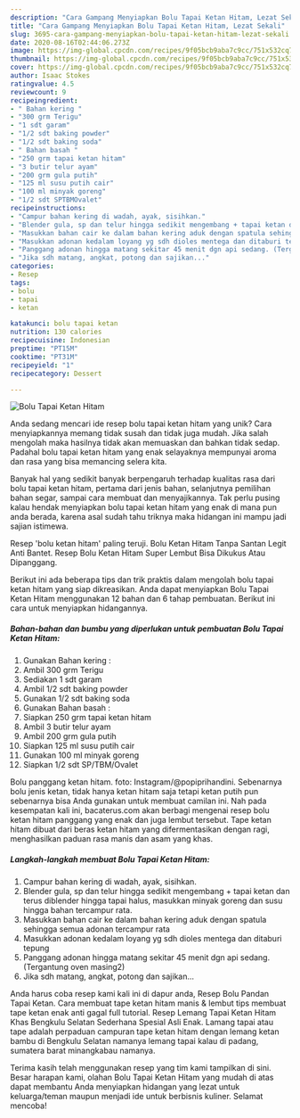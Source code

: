 ```yaml
---
description: "Cara Gampang Menyiapkan Bolu Tapai Ketan Hitam, Lezat Sekali"
title: "Cara Gampang Menyiapkan Bolu Tapai Ketan Hitam, Lezat Sekali"
slug: 3695-cara-gampang-menyiapkan-bolu-tapai-ketan-hitam-lezat-sekali
date: 2020-08-16T02:44:06.273Z
image: https://img-global.cpcdn.com/recipes/9f05bcb9aba7c9cc/751x532cq70/bolu-tapai-ketan-hitam-foto-resep-utama.jpg
thumbnail: https://img-global.cpcdn.com/recipes/9f05bcb9aba7c9cc/751x532cq70/bolu-tapai-ketan-hitam-foto-resep-utama.jpg
cover: https://img-global.cpcdn.com/recipes/9f05bcb9aba7c9cc/751x532cq70/bolu-tapai-ketan-hitam-foto-resep-utama.jpg
author: Isaac Stokes
ratingvalue: 4.5
reviewcount: 9
recipeingredient:
- " Bahan kering "
- "300 grm Terigu"
- "1 sdt garam"
- "1/2 sdt baking powder"
- "1/2 sdt baking soda"
- " Bahan basah "
- "250 grm tapai ketan hitam"
- "3 butir telur ayam"
- "200 grm gula putih"
- "125 ml susu putih cair"
- "100 ml minyak goreng"
- "1/2 sdt SPTBMOvalet"
recipeinstructions:
- "Campur bahan kering di wadah, ayak, sisihkan."
- "Blender gula, sp dan telur hingga sedikit mengembang + tapai ketan dan terus diblender hingga tapai halus, masukkan minyak goreng dan susu hingga bahan tercampur rata."
- "Masukkan bahan cair ke dalam bahan kering aduk dengan spatula sehingga semua adonan tercampur rata"
- "Masukkan adonan kedalam loyang yg sdh dioles mentega dan ditaburi tepung"
- "Panggang adonan hingga matang sekitar 45 menit dgn api sedang. (Tergantung oven masing2)"
- "Jika sdh matang, angkat, potong dan sajikan..."
categories:
- Resep
tags:
- bolu
- tapai
- ketan

katakunci: bolu tapai ketan 
nutrition: 130 calories
recipecuisine: Indonesian
preptime: "PT15M"
cooktime: "PT31M"
recipeyield: "1"
recipecategory: Dessert

---
```



![Bolu Tapai Ketan Hitam](https://img-global.cpcdn.com/recipes/9f05bcb9aba7c9cc/751x532cq70/bolu-tapai-ketan-hitam-foto-resep-utama.jpg)

Anda sedang mencari ide resep bolu tapai ketan hitam yang unik? Cara menyiapkannya memang tidak susah dan tidak juga mudah. Jika salah mengolah maka hasilnya tidak akan memuaskan dan bahkan tidak sedap. Padahal bolu tapai ketan hitam yang enak selayaknya mempunyai aroma dan rasa yang bisa memancing selera kita.

Banyak hal yang sedikit banyak berpengaruh terhadap kualitas rasa dari bolu tapai ketan hitam, pertama dari jenis bahan, selanjutnya pemilihan bahan segar, sampai cara membuat dan menyajikannya. Tak perlu pusing kalau hendak menyiapkan bolu tapai ketan hitam yang enak di mana pun anda berada, karena asal sudah tahu triknya maka hidangan ini mampu jadi sajian istimewa.

Resep &#39;bolu ketan hitam&#39; paling teruji. Bolu Ketan Hitam Tanpa Santan Legit Anti Bantet. Resep Bolu Ketan Hitam Super Lembut Bisa Dikukus Atau Dipanggang.


Berikut ini ada beberapa tips dan trik praktis dalam mengolah bolu tapai ketan hitam yang siap dikreasikan. Anda dapat menyiapkan Bolu Tapai Ketan Hitam menggunakan 12 bahan dan 6 tahap pembuatan. Berikut ini cara untuk menyiapkan hidangannya.

<!--inarticleads1-->

##### Bahan-bahan dan bumbu yang diperlukan untuk pembuatan Bolu Tapai Ketan Hitam:

1. Gunakan  Bahan kering :
1. Ambil 300 grm Terigu
1. Sediakan 1 sdt garam
1. Ambil 1/2 sdt baking powder
1. Gunakan 1/2 sdt baking soda
1. Gunakan  Bahan basah :
1. Siapkan 250 grm tapai ketan hitam
1. Ambil 3 butir telur ayam
1. Ambil 200 grm gula putih
1. Siapkan 125 ml susu putih cair
1. Gunakan 100 ml minyak goreng
1. Siapkan 1/2 sdt SP/TBM/Ovalet


Bolu panggang ketan hitam. foto: Instagram/@popiprihandini. Sebenarnya bolu jenis ketan, tidak hanya ketan hitam saja tetapi ketan putih pun sebenarnya bisa Anda gunakan untuk membuat camilan ini. Nah pada kesempatan kali ini, bacaterus.com akan berbagi mengenai resep bolu ketan hitam panggang yang enak dan juga lembut tersebut. Tape ketan hitam dibuat dari beras ketan hitam yang difermentasikan dengan ragi, menghasilkan paduan rasa manis dan asam yang khas. 

<!--inarticleads2-->

##### Langkah-langkah membuat Bolu Tapai Ketan Hitam:

1. Campur bahan kering di wadah, ayak, sisihkan.
1. Blender gula, sp dan telur hingga sedikit mengembang + tapai ketan dan terus diblender hingga tapai halus, masukkan minyak goreng dan susu hingga bahan tercampur rata.
1. Masukkan bahan cair ke dalam bahan kering aduk dengan spatula sehingga semua adonan tercampur rata
1. Masukkan adonan kedalam loyang yg sdh dioles mentega dan ditaburi tepung
1. Panggang adonan hingga matang sekitar 45 menit dgn api sedang. (Tergantung oven masing2)
1. Jika sdh matang, angkat, potong dan sajikan...


Anda harus coba resep kami kali ini di dapur anda, Resep Bolu Pandan Tapai Ketan. Cara membuat tape ketan hitam manis &amp; lembut tips membuat tape ketan enak anti gagal full tutorial. Resep Lemang Tapai Ketan Hitam Khas Bengkulu Selatan Sederhana Spesial Asli Enak. Lamang tapai atau tape adalah perpaduan campuran tape ketan hitam dengan lemang ketan bambu di Bengkulu Selatan namanya lemang tapai kalau di padang, sumatera barat minangkabau namanya. 

Terima kasih telah menggunakan resep yang tim kami tampilkan di sini. Besar harapan kami, olahan Bolu Tapai Ketan Hitam yang mudah di atas dapat membantu Anda menyiapkan hidangan yang lezat untuk keluarga/teman maupun menjadi ide untuk berbisnis kuliner. Selamat mencoba!
